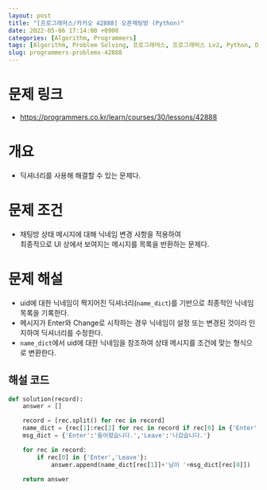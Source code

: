```yaml
---
layout: post
title: "[프로그래머스/카카오 42888] 오픈채팅방 (Python)"
date: 2022-05-06 17:14:00 +0900
categories: [Algorithm, Programmers]
tags: [Algorithm, Problem Solving, 프로그래머스, 프로그래머스 Lv2, Python, Dictionary]
slug: programmers-problems-42888
---
```


# 문제 링크
- https://programmers.co.kr/learn/courses/30/lessons/42888

# 개요
- 딕셔너리를 사용해 해결할 수 있는 문제다.

# 문제 조건
- 채팅방 상태 메시지에 대해 닉네임 변경 사항을 적용하여   
  최종적으로 UI 상에서 보여지는 메시지를 목록을 반환하는 문제다.

# 문제 해설
- uid에 대한 닉네임이 짝지어진 딕셔너리(`name_dict`)를 기반으로 최종적인 닉네임 목록을 기록한다.
- 메시지가 Enter와 Change로 시작하는 경우 닉네임이 설정 또는 변경된 것이라 인지하여 딕셔너리를 수정한다.
- `name_dict`에서 uid에 대한 닉네임을 참조하여 상태 메시지를 조건에 맞는 형식으로 변환한다.

## 해설 코드

```python
def solution(record):
    answer = []

    record = [rec.split() for rec in record]
    name_dict = {rec[1]:rec[2] for rec in record if rec[0] in {'Enter','Change'}}
    msg_dict = {'Enter':'들어왔습니다.','Leave':'나갔습니다.'}

    for rec in record:
        if rec[0] in {'Enter','Leave'}:
            answer.append(name_dict[rec[1]]+'님이 '+msg_dict[rec[0]])

    return answer
```